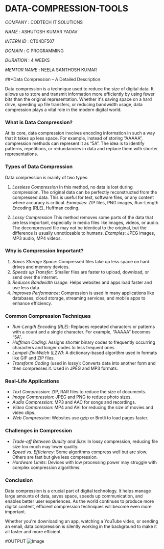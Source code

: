 # DATA-COMPRESSION-TOOLS
*COMPANY* : CODTECH IT SOLUTIONS

*NAME* : ASHUTOSH KUMAR YADAV

*INTERN ID* : CT04DF507

*DOMAIN* : C PROGRAMMING

*DURATION* : 4 WEEKS

*MENTOR NAME* : NEELA SANTHOSH KUMAR

##*Data Compression – A Detailed Description 

Data compression is a technique used to reduce the size of digital data. It allows us to store and transmit information more efficiently by using fewer bits than the original representation. Whether it's saving space on a hard drive, speeding up file transfers, or reducing bandwidth usage, data compression plays a vital role in the modern digital world.

### What is Data Compression?

At its core, data compression involves encoding information in such a way that it takes up less space. For example, instead of storing “AAAAA”, compression methods can represent it as “5A”. The idea is to identify patterns, repetitions, or redundancies in data and replace them with shorter representations.

### Types of Data Compression

Data compression is mainly of two types:

1. *Lossless Compression*
   In this method, no data is lost during compression. The original data can be perfectly reconstructed from the compressed data. This is useful for text, software files, or any content where accuracy is critical.
   *Examples*: ZIP files, PNG images, Run-Length Encoding (RLE), Huffman coding.

2. *Lossy Compression*
   This method removes some parts of the data that are less important, especially in media files like images, videos, or audio. The decompressed file may not be identical to the original, but the difference is usually unnoticeable to humans.
   *Examples*: JPEG images, MP3 audio, MP4 videos.

### Why is Compression Important?

1. *Saves Storage Space*: Compressed files take up less space on hard drives and memory devices.
2. *Speeds up Transfer*: Smaller files are faster to upload, download, or send over the internet.
3. *Reduces Bandwidth Usage*: Helps websites and apps load faster and use less data.
4. *Improves Performance*: Compression is used in many applications like databases, cloud storage, streaming services, and mobile apps to enhance efficiency.

### Common Compression Techniques

* *Run-Length Encoding (RLE)*: Replaces repeated characters or patterns with a count and a single character. For example, “AAAAA” becomes “5A”.
* *Huffman Coding*: Assigns shorter binary codes to frequently occurring characters and longer codes to less frequent ones.
* *Lempel-Ziv-Welch (LZW)*: A dictionary-based algorithm used in formats like GIF and ZIP files.
* *Transform Coding* (used in lossy): Converts data into another form and then compresses it. Used in JPEG and MP3 formats.

### Real-Life Applications

* *Text Compression*: ZIP, RAR files to reduce the size of documents.
* *Image Compression*: JPEG and PNG to reduce photo sizes.
* *Audio Compression*: MP3 and AAC for songs and recordings.
* *Video Compression*: MP4 and AVI for reducing the size of movies and video clips.
* *Web Compression*: Websites use gzip or Brotli to load pages faster.

### Challenges in Compression

* *Trade-off Between Quality and Size*: In lossy compression, reducing file size too much may lower quality.
* *Speed vs. Efficiency*: Some algorithms compress well but are slow. Others are fast but give less compression.
* *Hardware Limits*: Devices with low processing power may struggle with complex compression algorithms.

### Conclusion

Data compression is a crucial part of digital technology. It helps manage large amounts of data, saves space, speeds up communication, and enables better user experiences. As the world continues to produce more digital content, efficient compression techniques will become even more important.

Whether you're downloading an app, watching a YouTube video, or sending an email, data compression is silently working in the background to make it all faster and more efficient.

#OUTPUT 
![Image](https://github.com/user-attachments/assets/adc9ae2f-6a70-44f5-8bf4-9a59c2a5c231)
